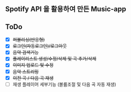 ## Spotify API 을 활용하여 만든 Music-app

## ToDo

-   [x] ~~퍼블리싱(반응형)~~
-   [x] ~~로그인(자동로그인)/로그아웃~~
-   [x] ~~음악 검색기능~~
-   [x] ~~플레이리스트 생성/수정/삭제 및 곡 추가/삭제~~
-   [x] ~~이미지 업로드 및 수정~~
-   [x] ~~음악 스트리밍~~
-   [x] ~~이전 곡 / 다음 곡 재생~~
-   [ ] 재생 플레이어 세부기능 (볼륨조절 및 다음 곡 자동 재생)
